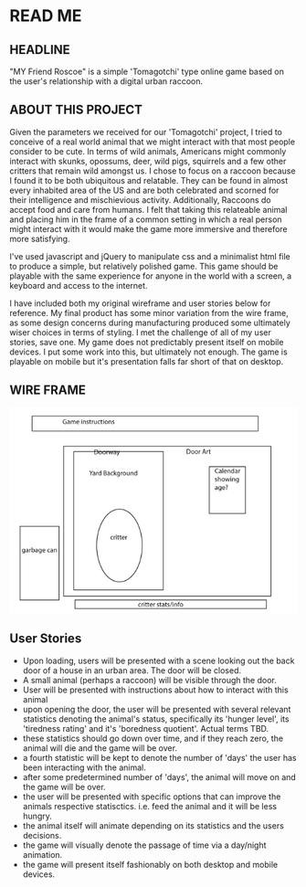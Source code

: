 # READ ME

## HEADLINE
"MY Friend Roscoe" is a simple 'Tomagotchi' type online game based on the user's relationship with a digital urban raccoon.

## ABOUT THIS PROJECT
Given the parameters we received for our 'Tomagotchi' project, I tried to conceive of a real world animal that we might interact with that most people consider to be cute.  In terms of wild animals, Americans might commonly interact with skunks, opossums, deer, wild pigs, squirrels and a few other critters that remain wild amongst us.  I chose to focus on a raccoon because I found it to be  both ubiquitous and relatable.  They can be found in almost every inhabited area of the US and are both celebrated and scorned for their intelligence and mischievious activity.  Additionally, Raccoons do accept food and care from humans.  I felt that taking this relateable animal and placing him in the frame of a common setting in which a real person might interact with it would make the game more immersive and therefore more satisfying.

I've used javascript and jQuery to manipulate css and a minimalist html file to produce a simple, but relatively polished game.  This game should be playable with the same experience for anyone in the world with a screen, a keyboard and access to the internet.

I have included both my original wireframe and user stories below for reference.  My final product has some minor variation from the wire frame, as some design concerns during manufacturing produced some ultimately wiser choices in terms of styling.  I met the challenge of all of my user stories, save one.  My game does not predictably present itself on mobile devices.  I put some work into this, but ultimately not enough.  The game is playable on mobile but it's presentation falls far short of that on desktop.



## WIRE FRAME
![wireFrame](./resources/Project0-wire-frame.gif)

## User Stories
- Upon loading, users will be presented with a scene looking out the back door of a house in an urban area.  The door will be closed.
- A small animal (perhaps a raccoon) will be visible through the door.
- User will be presented with instructions about how to interact with this animal
- upon opening the door, the user will be  presented with several relevant statistics denoting the animal's status, specifically its 'hunger level', its 'tiredness rating' and it's 'boredness quotient'.  Actual terms TBD.
- these statistics should go down over time, and if they reach zero, the animal will die and the game will be over.
- a fourth statistic will be kept to denote the number of 'days' the user has been interacting with the animal.
- after some predetermined number of 'days', the animal will move on and the game will be over.
- the user will be presented with specific options that can improve the animals respective statisctics.  i.e. feed the animal and it will be less hungry.
- the animal itself will animate depending on its statistics and the users decisions.
- the game will visually denote the passage of time via a day/night animation.
- the game will present itself fashionably on both desktop and mobile devices.
